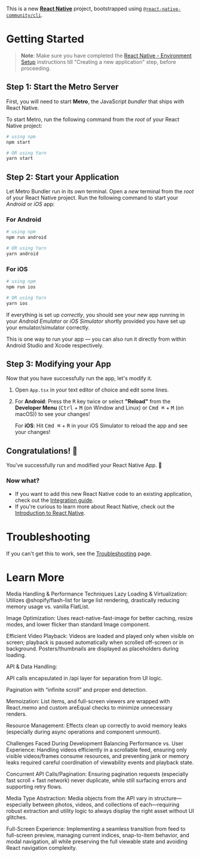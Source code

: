 This is a new [**React Native**](https://reactnative.dev) project, bootstrapped using [`@react-native-community/cli`](https://github.com/react-native-community/cli).

# Getting Started

>**Note**: Make sure you have completed the [React Native - Environment Setup](https://reactnative.dev/docs/environment-setup) instructions till "Creating a new application" step, before proceeding.

## Step 1: Start the Metro Server

First, you will need to start **Metro**, the JavaScript _bundler_ that ships _with_ React Native.

To start Metro, run the following command from the _root_ of your React Native project:

```bash
# using npm
npm start

# OR using Yarn
yarn start
```

## Step 2: Start your Application

Let Metro Bundler run in its _own_ terminal. Open a _new_ terminal from the _root_ of your React Native project. Run the following command to start your _Android_ or _iOS_ app:

### For Android

```bash
# using npm
npm run android

# OR using Yarn
yarn android
```

### For iOS

```bash
# using npm
npm run ios

# OR using Yarn
yarn ios
```

If everything is set up _correctly_, you should see your new app running in your _Android Emulator_ or _iOS Simulator_ shortly provided you have set up your emulator/simulator correctly.

This is one way to run your app — you can also run it directly from within Android Studio and Xcode respectively.

## Step 3: Modifying your App

Now that you have successfully run the app, let's modify it.

1. Open `App.tsx` in your text editor of choice and edit some lines.
2. For **Android**: Press the <kbd>R</kbd> key twice or select **"Reload"** from the **Developer Menu** (<kbd>Ctrl</kbd> + <kbd>M</kbd> (on Window and Linux) or <kbd>Cmd ⌘</kbd> + <kbd>M</kbd> (on macOS)) to see your changes!

   For **iOS**: Hit <kbd>Cmd ⌘</kbd> + <kbd>R</kbd> in your iOS Simulator to reload the app and see your changes!

## Congratulations! :tada:

You've successfully run and modified your React Native App. :partying_face:

### Now what?

- If you want to add this new React Native code to an existing application, check out the [Integration guide](https://reactnative.dev/docs/integration-with-existing-apps).
- If you're curious to learn more about React Native, check out the [Introduction to React Native](https://reactnative.dev/docs/getting-started).

# Troubleshooting

If you can't get this to work, see the [Troubleshooting](https://reactnative.dev/docs/troubleshooting) page.

# Learn More

Media Handling & Performance Techniques
Lazy Loading & Virtualization: Utilizes @shopify/flash-list for large list rendering, drastically reducing memory usage vs. vanilla FlatList.

Image Optimization: Uses react-native-fast-image for better caching, resize modes, and lower flicker than standard Image component.

Efficient Video Playback: Videos are loaded and played only when visible on screen; playback is paused automatically when scrolled off-screen or in background. Posters/thumbnails are displayed as placeholders during loading.

API & Data Handling:

API calls encapsulated in /api layer for separation from UI logic.

Pagination with “infinite scroll” and proper end detection.


Memoization: List items, and full-screen viewers are wrapped with React.memo and custom areEqual checks to minimize unnecessary renders.

Resource Management: Effects clean up correctly to avoid memory leaks (especially during async operations and component unmount).


Challenges Faced During Development
Balancing Performance vs. User Experience: Handling videos efficiently in a scrollable feed, ensuring only visible videos/frames consume resources, and preventing jank or memory leaks required careful coordination of viewability events and playback state.

Concurrent API Calls/Pagination: Ensuring pagination requests (especially fast scroll + fast network) never duplicate, while still surfacing errors and supporting retry flows.


Media Type Abstraction: Media objects from the API vary in structure—especially between photos, videos, and collections of each—requiring robust extraction and utility logic to always display the right asset without UI glitches.

Full-Screen Experience: Implementing a seamless transition from feed to full-screen preview, managing current indices, snap-to-item behavior, and modal navigation, all while preserving the full viewable state and avoiding React navigation complexity.


